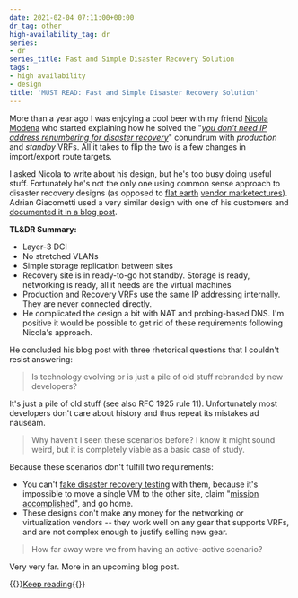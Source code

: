 ```yaml
---
date: 2021-02-04 07:11:00+00:00
dr_tag: other
high-availability_tag: dr
series:
- dr
series_title: Fast and Simple Disaster Recovery Solution
tags:
- high availability
- design
title: 'MUST READ: Fast and Simple Disaster Recovery Solution'
---
```

More than a year ago I was enjoying a cool beer with my friend [Nicola Modena](https://www.ipspace.net/Expert:Nicola_Modena) who started explaining how he solved the "_[you don't need IP address renumbering for disaster recovery](/2019/12/you-dont-need-ip-renumbering-for/)_" conundrum with _production_ and _standby_ VRFs. All it takes to flip the two is a few changes in import/export route targets.

I asked Nicola to write about his design, but he's too busy doing useful stuff. Fortunately he's not the only one using common sense approach to disaster recovery designs (as opposed to [flat earth](/2011/09/large-scale-bridging-nuked-earth/) [vendor marketectures](/2020/09/disaster-recovery-vendor-marketing/)). Adrian Giacometti used a very similar design with one of his customers and [documented it in a blog post](/2020/09/vendor-marketectures-in-real-life/).
<!--more-->
**TL&DR Summary:**

* Layer-3 DCI
* No stretched VLANs
* Simple storage replication between sites
* Recovery site is in ready-to-go hot standby. Storage is ready, networking is ready, all it needs are the virtual machines
* Production and Recovery VRFs use the same IP addressing internally. They are never connected directly.
* He complicated the design a bit with NAT and probing-based DNS. I'm positive it would be possible to get rid of these requirements following Nicola's approach.

He concluded his blog post with three rhetorical questions that I couldn't resist answering:

> Is technology evolving or is just a pile of old stuff rebranded by new developers?

It's just a pile of old stuff (see also RFC 1925 rule 11). Unfortunately most developers don't care about history and thus repeat its mistakes ad nauseam.

> Why haven’t I seen these scenarios before? I know it might sound weird, but it is completely viable as a basic case of study.

Because these scenarios don't fulfill two requirements:

* You can't [fake disaster recovery testing](/2019/09/disaster-recovery-test-faking-another/) with them, because it's impossible to move a single VM to the other site, claim "[mission accomplished](https://en.wikipedia.org/wiki/Mission_Accomplished_speech)", and go home.
* These designs don't make any money for the networking or virtualization vendors -- they work well on any gear that supports VRFs, and are not complex enough to justify selling new gear.

> How far away were we from having an active-active scenario?

Very very far. More in an upcoming blog post.

{{<jump>}}[Keep reading](https://adriangiacometti.net/index.php/2020/12/18/fast-and-basic-drp-solution/){{</jump>}}
